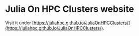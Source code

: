 # Julia On HPC Clusters website

Visit it under [https://juliahpc.github.io/JuliaOnHPCClusters/](https://juliahpc.github.io/JuliaOnHPCClusters/).
